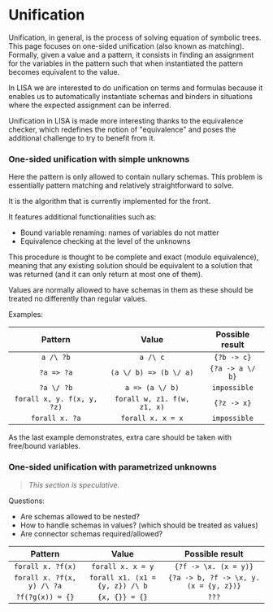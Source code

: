 Unification
===

Unification, in general, is the process of solving equation of symbolic trees.
This page focuses on one-sided unification (also known as matching).
Formally, given a value and a pattern, it consists in finding an assignment
for the variables in the pattern such that when instantiated the pattern becomes
equivalent to the value.

In LISA we are interested to do unification on terms and formulas because it enables
us to automatically instantiate schemas and binders in situations where the expected
assignment can be inferred.

Unification in LISA is made more interesting thanks to the equivalence checker,
which redefines the notion of "equivalence" and poses the additional challenge
to try to benefit from it.

### One-sided unification with simple unknowns

Here the pattern is only allowed to contain nullary schemas.
This problem is essentially pattern matching and relatively straightforward to solve.

It is the algorithm that is currently implemented for the front.

It features additional functionalities such as:
* Bound variable renaming: names of variables do not matter
* Equivalence checking at the level of the unknowns

This procedure is thought to be complete and exact (modulo equivalence), meaning that any existing solution
should be equivalent to a solution that was returned (and it can only return at most one of them).

Values are normally allowed to have schemas in them as these should be treated
no differently than regular values.

Examples:

|          Pattern           |            Value            | Possible result  |
|:--------------------------:|:---------------------------:|:----------------:|
|         `a /\ ?b`          |          `a /\ c`           |   `{?b -> c}`    |
|         `?a => ?a`         |   `(a \/ b) => (b \/ a)`    | `{?a -> a \/ b}` |
|         `?a \/ ?b`         |       `a => (a \/ b)`       |   `impossible`   |
| `forall x, y. f(x, y, ?z)` | `forall w, z1. f(w, z1, x)` |   `{?z -> x}`    |
|       `forall x. ?a`       |      `forall x. x = x`      |   `impossible`   |

As the last example demonstrates, extra care should be taken with free/bound variables.

### One-sided unification with parametrized unknowns

> _This section is speculative._

Questions:
* Are schemas allowed to be nested?
* How to handle schemas in values? (which should be treated as values)
* Are connector schemas required/allowed?

|           Pattern            |              Value              |            Possible result             |
|:----------------------------:|:-------------------------------:|:--------------------------------------:|
|      `forall x. ?f(x)`       |        `forall x. x = y`        |         `{?f -> \x. (x = y)}`          |
|  `forall x. ?f(x, y) /\ ?a`  | `forall x1. (x1 = {y, z}) /\ b` | `{?a -> b, ?f -> \x, y. (x = {y, z})}` |
|       `?f(?g(x)) = {}`       |         `{x, {}} = {}`          |                 `???`                  |
